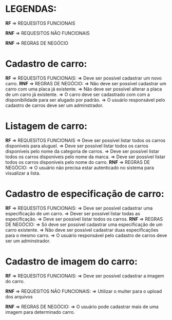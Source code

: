 # LEGENDAS:
**RF** => REQUESITOS FUNCIONAIS

**RNF** => REQUESITOS NÃO FUNCIONAIS

**RNF** => REGRAS DE NEGÓCIO 

# Cadastro de carro:
**RF** => REQUESITOS FUNCIONAIS:
=> Deve ser possível cadastrar um novo carro.
**RNF** => REGRAS DE NEGÓCIO:
=> Não deve ser possível cadastrar um carro com uma placa já existente.
=> Não deve ser possível alterar a placa de um carro já existente.
=> O carro deve ser cadastrado com com a disponibilidade para ser alugado por padrão.
=> O usuário responsável pelo cadastro de carros deve ser um adminstrador.

# Listagem de carro:
**RF** => REQUESITOS FUNCIONAIS
=> Deve ser possível listar todos os carros disponíveis para aluguel.
=> Deve ser possível listar todos os carros disponíveis pelo nome da categoria de carros.
=> Deve ser possível listar todos os carros disponíveis pelo nome da marca.
=> Deve ser possível listar todos os carros disponíveis pelo nome do carro.
**RNF** => REGRAS DE NEGÓCIO:
=> O usuário não precisa estar autenticado no sistema para visualizar a lista.

# Cadastro de especificação de carro:
**RF** => REQUESITOS FUNCIONAIS:
=> Deve ser possível cadastrar uma especificação de um carro.
=> Dever ser possível listar todas as especificação.
=> Deve ser possível listar todos os carros.
**RNF** => REGRAS DE NEGÓCIO:
=> Só deve ser possível cadastrar uma especificação de um carro existente.
=> Não deve ser possível cadastrar duas especificações para o mesmo carro.
=> O usuário responsável pelo cadastro de carros deve ser um adminstrador.

# Cadastro de imagem do carro:
**RF** => REQUESITOS FUNCIONAIS:
=> Deve ser possível cadastrar a imagem do carro.

**RNF** => REQUESITOS NÃO FUNCIONAIS:
=> Utilizar o multer para o upload dos arquivos

**RNF** => REGRAS DE NEGÓCIO:
=> O usuário pode cadastrar mais de uma imagem para determinado carro.